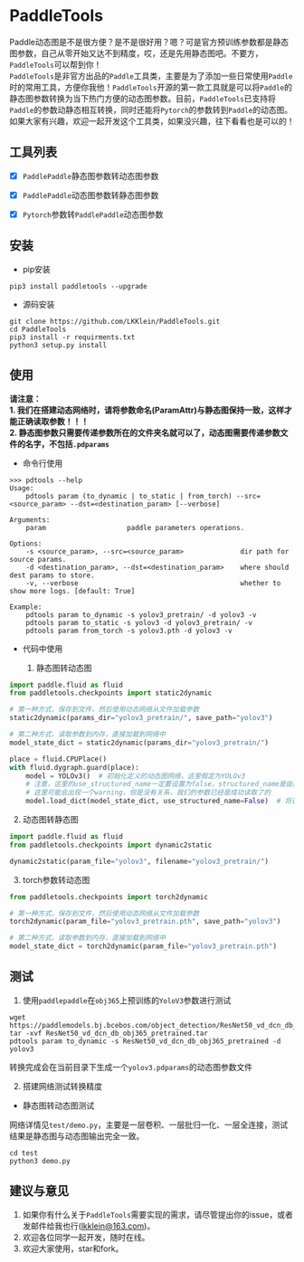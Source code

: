 # PaddleTools

Paddle动态图是不是很方便？是不是很好用？嗯？可是官方预训练参数都是静态图参数，自己从零开始又达不到精度，哎，还是先用静态图吧。不要方，`PaddleTools`可以帮到你！  
`PaddleTools`是非官方出品的`Paddle`工具类，主要是为了添加一些日常使用`Paddle`时的常用工具，方便你我他！`PaddleTools`开源的第一款工具就是可以将`Paddle`的静态图参数转换为当下热门方便的动态图参数。目前，`PaddleTools`已支持将`Paddle`的参数动静态相互转换，同时还能将`Pytorch`的参数转到`Paddle`的动态图。如果大家有兴趣，欢迎一起开发这个工具类，如果没兴趣，往下看看也是可以的！

## 工具列表

- [x] `PaddlePaddle`静态图参数转动态图参数
- [x] `PaddlePaddle`动态图参数转静态图参数
- [x] `Pytorch`参数转`PaddlePaddle`动态图参数



## 安装

- pip安装

```shell
pip3 install paddletools --upgrade
```

- 源码安装

```shell
git clone https://github.com/LKKlein/PaddleTools.git
cd PaddleTools
pip3 install -r requirments.txt
python3 setup.py install
```

## 使用

**请注意：**  
**1. 我们在搭建动态网络时，请将参数命名(ParamAttr)与静态图保持一致，这样才能正确读取参数！！！**  
**2. 静态图参数只需要传递参数所在的文件夹名就可以了，动态图需要传递参数文件的名字，不包括`.pdparams`**  

- 命令行使用

```shell
>>> pdtools --help
Usage:
    pdtools param (to_dynamic | to_static | from_torch) --src=<source_param> --dst=<destination_param> [--verbose]

Arguments:
    param                    paddle parameters operations.

Options:
    -s <source_param>, --src=<source_param>              dir path for source params.
    -d <destination_param>, --dst=<destination_param>    where should dest params to store.
    -v, --verbose                                        whether to show more logs. [default: True]

Example:
    pdtools param to_dynamic -s yolov3_pretrain/ -d yolov3 -v
    pdtools param to_static -s yolov3 -d yolov3_pretrain/ -v
    pdtools param from_torch -s yolov3.pth -d yolov3 -v
```

- 代码中使用
  
  1. 静态图转动态图

```python
import paddle.fluid as fluid
from paddletools.checkpoints import static2dynamic

# 第一种方式，保存到文件，然后使用动态网络从文件加载参数
static2dynamic(params_dir="yolov3_pretrain/", save_path="yolov3")

# 第二种方式，读取参数到内存，直接加载到网络中
model_state_dict = static2dynamic(params_dir="yolov3_pretrain/")

place = fluid.CPUPlace()
with fluid.dygraph.guard(place):
    model = YOLOv3()  # 初始化定义的动态图网络，这里假定为YOLOv3
    # 注意，这里的use_structured_name一定要设置为false，structured_name是由系统自动取的，与我们自己的命名不同
    # 这里可能会出现一个warning，但是没有关系，我们的参数已经是成功读取了的
    model.load_dict(model_state_dict, use_structured_name=False)  # 将读取的参数加载到网络中
```

  2. 动态图转静态图

```python
import paddle.fluid as fluid
from paddletools.checkpoints import dynamic2static

dynamic2static(param_file="yolov3", filename="yolov3_pretrain/")
```

  3. torch参数转动态图

```python
from paddletools.checkpoints import torch2dynamic

# 第一种方式，保存到文件，然后使用动态网络从文件加载参数
torch2dynamic(param_file="yolov3_pretrain.pth", save_path="yolov3")

# 第二种方式，读取参数到内存，直接加载到网络中
model_state_dict = torch2dynamic(param_file="yolov3_pretrain.pth")
```


## 测试

1. 使用`paddlepaddle`在`obj365`上预训练的`YoloV3`参数进行测试

```shell
wget https://paddlemodels.bj.bcebos.com/object_detection/ResNet50_vd_dcn_db_obj365_pretrained.tar
tar -xvf ResNet50_vd_dcn_db_obj365_pretrained.tar
pdtools param to_dynamic -s ResNet50_vd_dcn_db_obj365_pretrained -d yolov3
```
转换完成会在当前目录下生成一个`yolov3.pdparams`的动态图参数文件

2. 搭建网络测试转换精度

- 静态图转动态图测试

网络详情见`test/demo.py`，主要是一层卷积、一层批归一化、一层全连接，测试结果是静态图与动态图输出完全一致。
```shell
cd test
python3 demo.py
```


## 建议与意见

1. 如果你有什么关于`PaddleTools`需要实现的需求，请尽管提出你的issue，或者发邮件给我也行(lkklein@163.com)。
2. 欢迎各位同学一起开发，随时在线。
3. 欢迎大家使用，star和fork。

